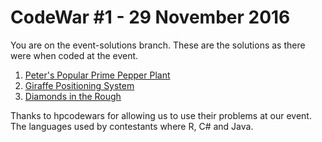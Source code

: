 # CodeWar #1 - 29 November 2016

You are on the event-solutions branch. These are the solutions as there were when coded at the event.

1. [Peter's Popular Prime Pepper Plant](./Problem1/)
2. [Giraffe Positioning System](./Problem2/)
3. [Diamonds in the Rough](./Problem3/)

Thanks to hpcodewars for allowing us to use their problems at our event. The languages used by contestants where R, C# and Java.



